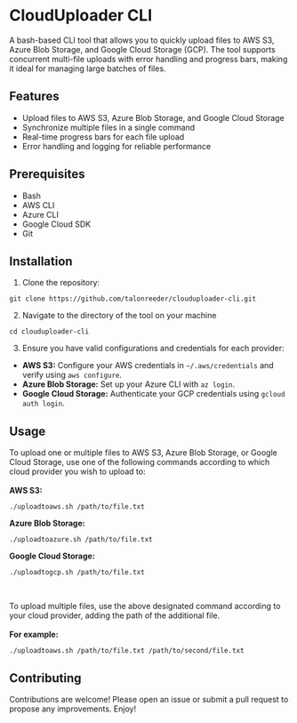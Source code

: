 # CloudUploader CLI
A bash-based CLI tool that allows you to quickly upload files to AWS S3, Azure Blob Storage, and Google Cloud Storage (GCP). The tool supports concurrent multi-file uploads with error handling and progress bars, making it ideal for managing large batches of files.

## Features
* Upload files to AWS S3, Azure Blob Storage, and Google Cloud Storage <br/>
* Synchronize multiple files in a single command <br/>
* Real-time progress bars for each file upload <br/>
* Error handling and logging for reliable performance <br/>

## Prerequisites
* Bash <br/>
* AWS CLI <br/>
* Azure CLI <br/>
* Google Cloud SDK <br/>
* Git

## Installation
1. Clone the repository: <br/>
```
git clone https://github.com/talonreeder/clouduploader-cli.git
```
2. Navigate to the directory of the tool on your machine
```
cd clouduploader-cli
```
3. Ensure you have valid configurations and credentials for each provider: <br/>
* **AWS S3:** Configure your AWS credentials in `~/.aws/credentials` and verify using `aws configure`.
* **Azure Blob Storage:** Set up your Azure CLI with `az login`.
* **Google Cloud Storage:** Authenticate your GCP credentials using `gcloud auth login`.

## Usage
To upload one or multiple files to AWS S3, Azure Blob Storage, or Google Cloud Storage, use one of the following commands according to which cloud provider you wish to upload to: <br/><br/>
**AWS S3:**
```
./uploadtoaws.sh /path/to/file.txt
```
**Azure Blob Storage:**
```
./uploadtoazure.sh /path/to/file.txt
```
**Google Cloud Storage:**
```
./uploadtogcp.sh /path/to/file.txt
```
<br/>

To upload multiple files, use the above designated command according to your cloud provider, adding the path of the additional file. <br/><br/>
**For example:**
```
./uploadtoaws.sh /path/to/file.txt /path/to/second/file.txt
```

## Contributing
Contributions are welcome! Please open an issue or submit a pull request to propose any improvements. Enjoy!
